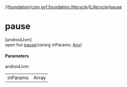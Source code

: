 //[foundation](../../../index.md)/[com.gyf.foundation.lifecycle](../index.md)/[ILifecycle](index.md)/[pause](pause.md)

# pause

[androidJvm]\
open fun [pause](pause.md)(vararg inParams: [Any](https://kotlinlang.org/api/core/kotlin-stdlib/kotlin/-any/index.html))

#### Parameters

androidJvm

| | |
|---|---|
| inParams | Array<out Any> |
